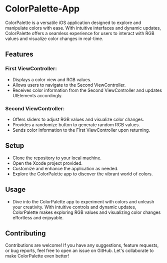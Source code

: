 # ColorPalette-App
ColorPalette is a versatile iOS application designed to explore and manipulate colors with ease. With intuitive interfaces and dynamic updates, ColorPalette offers a seamless experience for users to interact with RGB values and visualize color changes in real-time.

## Features
### First ViewController:
- Displays a color view and RGB values.
- Allows users to navigate to the Second ViewController.
- Receives color information from the Second ViewController and updates UIElements accordingly.
### Second ViewController:
- Offers sliders to adjust RGB values and visualize color changes.
- Provides a randomize button to generate random RGB values.
- Sends color information to the First ViewController upon returning.

## Setup
- Clone the repository to your local machine.
- Open the Xcode project provided.
- Customize and enhance the application as needed.
- Explore the ColorPalette app to discover the vibrant world of colors.

## Usage
- Dive into the ColorPalette app to experiment with colors and unleash your creativity. With intuitive controls and dynamic updates, ColorPalette makes exploring RGB values and visualizing color changes effortless and enjoyable.

## Contributing
Contributions are welcome! If you have any suggestions, feature requests, or bug reports, feel free to open an issue on GitHub. Let's collaborate to make ColorPalette even better!
